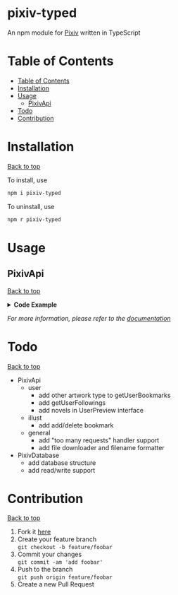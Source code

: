 # pixiv-typed <!-- omit in toc -->
An npm module for [Pixiv](https://www.pixiv.net/en/) written in TypeScript

<!-- omit in toc -->

# Table of Contents
- [Table of Contents](#table-of-contents)
- [Installation](#installation)
- [Usage](#usage)
  - [PixivApi](#pixivapi)
- [Todo](#todo)
- [Contribution](#contribution)

# Installation
[Back to top](#table-of-contents)

To install, use
```sh
npm i pixiv-typed
```
To uninstall, use
```sh
npm r pixiv-typed
```

# Usage
## PixivApi
[Back to top](#table-of-contents)
<details>
<summary><b>Code Example</b></summary>

```ts
import { PixivApi } from 'pixiv-typed';

let refreshToken = 'refresh token here';

PixivApi.refresh(refreshToken).then(async api => {
  //#region user
  let pixivStaff = 11;

  // api.getUserDetail() for yourself
      // do stuff with 'detail' see doc for more info
  let detail = await api.getUserDetail(pixivStaff)

  await api.getUserIllusts(page => {
      // this will request all pages
      // return false to stop requesting
      return true;
  }, pixivStaff);

  await api.getUserBookmarks(page => {
      // only look for private bookmarks for yourself
      return true;
  }, pixivStaff, 'public');

  await api.getUserFollowing(page => {
      // get public following for yourself
      return true;
  });
  //#endregion user

  //#region illustration

  let pixivAnniversary = 1580459;
  let illust = api.getIllustDetail(pixivAnniversary);
  // add public bookmark
  await api.addBookmark(pixivAnniversary);
  // delete private bookmark
  await api.deleteBookmark(pixivAnniversary, 'private');
  //#endregion illustration
});

```
</details>

*For more information, please refer to the [documentation](/doc/api.md)*

# Todo
[Back to top](#table-of-contents)
- PixivApi
  - user
    - add other artwork type to getUserBookmarks
    - add getUserFollowings
    - add novels in UserPreview interface
  - illust
    - add add/delete bookmark
  - general
    - add "too many requests" handler support
    - add file downloader and filename formatter
- PixivDatabase
  - add database structure
  - add read/write support

# Contribution
[Back to top](#table-of-contents)
1. Fork it [here](../../fork)
2. Create your feature branch<br>```git checkout -b feature/foobar```
3. Commit your changes<br>```git commit -am 'add foobar'```
4. Push to the branch<br>```git push origin feature/foobar```
5. Create a new Pull Request
